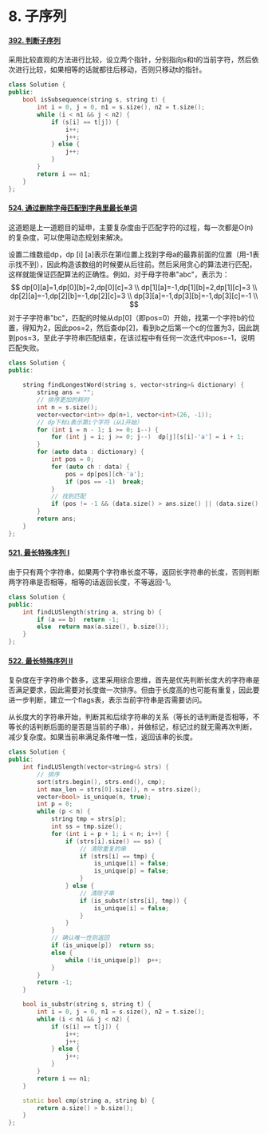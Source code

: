 # 8. 子序列

#### [392. 判断子序列](https://leetcode-cn.com/problems/is-subsequence/)

采用比较直观的方法进行比较，设立两个指针，分别指向s和t的当前字符，然后依次进行比较，如果相等的话就都往后移动，否则只移动t的指针。

```c++
class Solution {
public:
    bool isSubsequence(string s, string t) {
        int i = 0, j = 0, n1 = s.size(), n2 = t.size();
        while (i < n1 && j < n2) {
            if (s[i] == t[j]) {
                i++;
                j++;
            } else {
                j++;
            }
        }
        return i == n1;
    }
};
```



#### [524. 通过删除字母匹配到字典里最长单词](https://leetcode-cn.com/problems/longest-word-in-dictionary-through-deleting/)

这道题是上一道题目的延申，主要复杂度由于匹配字符的过程，每一次都是O(n)的复杂度，可以使用动态规划来解决。

设置二维数组dp，dp [i] [a]表示在第i位置上找到字母a的最靠前面的位置（用-1表示找不到），因此构造该数组的时候要从后往前。然后采用贪心的算法进行匹配，这样就能保证匹配算法的正确性。例如，对于母字符串"abc"，表示为：
$$
dp[0][a]=1,dp[0][b]=2,dp[0][c]=3 \\
dp[1][a]=-1,dp[1][b]=2,dp[1][c]=3 \\
dp[2][a]=-1,dp[2][b]=-1,dp[2][c]=3 \\
dp[3][a]=-1,dp[3][b]=-1,dp[3][c]=-1 \\
$$
对于子字符串"bc"，匹配的时候从dp[0]（即pos=0）开始，找第一个字符b的位置，得知为2，因此pos=2，然后查dp[2]，看到b之后第一个c的位置为3，因此跳到pos=3，至此子字符串匹配结束，在该过程中有任何一次迭代中pos=-1，说明匹配失败。

```c++
class Solution {
public:
    
    string findLongestWord(string s, vector<string>& dictionary) {
        string ans = "";
        // 排序更加的耗时
        int n = s.size();
        vector<vector<int>> dp(n+1, vector<int>(26, -1));
        // dp下标i表示第i个字符（从1开始）
        for (int i = n - 1; i >= 0; i--) {
            for (int j = i; j >= 0; j--)  dp[j][s[i]-'a'] = i + 1;
        }
        for (auto data : dictionary) {
            int pos = 0;
            for (auto ch : data) {
                pos = dp[pos][ch-'a'];
                if (pos == -1)  break;
            }
            // 找到匹配
            if (pos != -1 && (data.size() > ans.size() || (data.size() == ans.size() && data.compare(ans) < 0)))  ans = data;
        }
        return ans;
    }
};
```



#### [521. 最长特殊序列 Ⅰ](https://leetcode-cn.com/problems/longest-uncommon-subsequence-i/)

由于只有两个字符串，如果两个字符串长度不等，返回长字符串的长度，否则判断两字符串是否相等，相等的话返回长度，不等返回-1。

```c++
class Solution {
public:
    int findLUSlength(string a, string b) {
        if (a == b)  return -1;
        else  return max(a.size(), b.size());
    }
};
```



#### [522. 最长特殊序列 II](https://leetcode-cn.com/problems/longest-uncommon-subsequence-ii/)

复杂度在于字符串个数多，这里采用综合思维，首先是优先判断长度大的字符串是否满足要求，因此需要对长度做一次排序。但由于长度高的也可能有重复，因此要进一步判断，建立一个flags表，表示当前字符串是否需要访问。

从长度大的字符串开始，判断其和后续字符串的关系（等长的话判断是否相等，不等长的话判断后面的是否是当前的子串），并做标记，标记过的就无需再次判断，减少复杂度。如果当前串满足条件唯一性，返回该串的长度。

```c++
class Solution {
public:
    int findLUSlength(vector<string>& strs) {
        // 排序
        sort(strs.begin(), strs.end(), cmp);
        int max_len = strs[0].size(), n = strs.size();
        vector<bool> is_unique(n, true);
        int p = 0;
        while (p < n) {
            string tmp = strs[p];
            int ss = tmp.size();
            for (int i = p + 1; i < n; i++) {
                if (strs[i].size() == ss) {
                    // 清除重复的串
                    if (strs[i] == tmp) {
                        is_unique[i] = false;
                        is_unique[p] = false;
                    } 
                } else {
                    // 清除子串
                    if (is_substr(strs[i], tmp)) {
                        is_unique[i] = false;
                    }
                }
            }
            // 确认唯一性则返回
            if (is_unique[p])  return ss;
            else {
                while (!is_unique[p])  p++;
            }
        }
        return -1;
    }

    bool is_substr(string s, string t) {
        int i = 0, j = 0, n1 = s.size(), n2 = t.size();
        while (i < n1 && j < n2) {
            if (s[i] == t[j]) {
                i++;
                j++;
            } else {
                j++;
            }
        }
        return i == n1;
    }

    static bool cmp(string a, string b) {
        return a.size() > b.size();
    }
};
```

